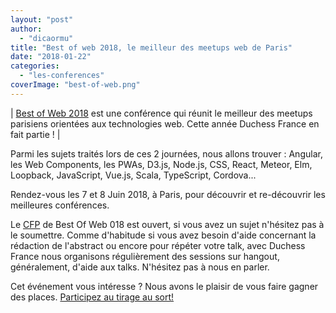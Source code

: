 ```yaml
---
layout: "post"
author: 
  - "dicaormu"
title: "Best of web 2018, le meilleur des meetups web de Paris"
date: "2018-01-22"
categories: 
  - "les-conferences"
coverImage: "best-of-web.png"
---
```


| [Best of Web 2018](http://bestofweb.paris/) est une conférence qui réunit le meilleur des meetups parisiens orientées aux technologies web. Cette année Duchess France en fait partie ! |

Parmi les sujets traités lors de ces 2 journées, nous allons trouver : Angular, les Web Components, les PWAs, D3.js, Node.js, CSS, React, Meteor, Elm, Loopback, JavaScript, Vue.js, Scala, TypeScript, Cordova...

Rendez-vous les 7 et 8 Juin 2018, à Paris, pour découvrir et re-découvrir les meilleures conférences.

Le [CFP](https://checkout.eventlama.com/#/events/best-of-web-2018/cfp) de Best Of Web 018 est ouvert, si vous avez un sujet n'hésitez pas à le soumettre. Comme d'habitude si vous avez besoin d'aide concernant la rédaction de l'abstract ou encore pour répéter votre talk, avec Duchess France nous organisons régulièrement des sessions sur hangout, généralement, d'aide aux talks. N'hésitez pas à nous en parler.

Cet événement vous intéresse ? Nous avons le plaisir de vous faire gagner des places. [Participez au tirage au sort!](https://docs.google.com/forms/d/e/1FAIpQLSeVipDhD3qmcc3P32R2uK2JUYbD5o_fMwqS5a_zGGm5KxkdmQ/viewform?c=0&w=1)
